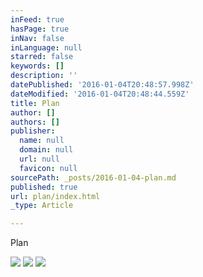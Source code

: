 ```yaml
---
inFeed: true
hasPage: true
inNav: false
inLanguage: null
starred: false
keywords: []
description: ''
datePublished: '2016-01-04T20:48:57.998Z'
dateModified: '2016-01-04T20:48:44.559Z'
title: Plan
author: []
authors: []
publisher:
  name: null
  domain: null
  url: null
  favicon: null
sourcePath: _posts/2016-01-04-plan.md
published: true
url: plan/index.html
_type: Article

---
```

Plan

![](https://the-grid-user-content.s3-us-west-2.amazonaws.com/4f1c9d34-9f56-4bc3-9ef4-037571b6bd84.png)
![](https://the-grid-user-content.s3-us-west-2.amazonaws.com/46ad6305-f581-463d-a68a-73633a7d3cc2.png)
![](https://the-grid-user-content.s3-us-west-2.amazonaws.com/e8fb37f0-2082-4553-ab60-735dbc33367c.png)
